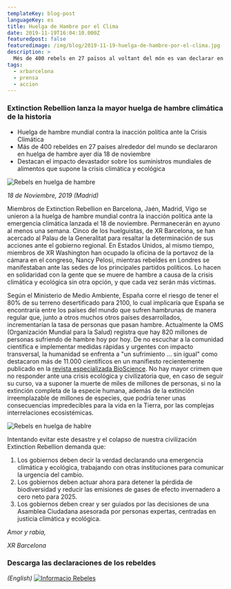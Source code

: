 ```yaml
---
templateKey: blog-post
languageKey: es
title: Huelga de Hambre por el Clima
date: 2019-11-19T16:04:10.000Z
featuredpost: false
featuredimage: /img/blog/2019-11-19-huelga-de-hambre-por-el-clima.jpg
description: >
  Més de 400 rebels en 27 països al voltant del món es van declarar en vaga de fam contra la inacció política davant la crisi climàtica i ecològica e l'impacte devastador sobre els subministraments mundials d'aliments.
tags:
  - xrbarcelona
  - prensa
  - accion
---
```


### Extinction Rebellion lanza la mayor huelga de hambre climática de la historia

- Huelga de hambre mundial contra la inacción política ante la Crisis Climática
- Más de 400 rebeldes en 27 países alrededor del mundo se declararon en huelga de hambre ayer día 18 de noviembre
- Destacan el impacto devastador sobre los suministros mundiales de alimentos que supone la crisis climática y ecológica

![Rebels en huelga de hambre](/img/blog/2019-11-19-huelga-de-hambre-por-el-clima.jpg) 

_18 de Noviembre, 2019 (Madrid)_

Miembros de Extinction Rebellion en Barcelona, Jaén, Madrid, Vigo se unieron a la huelga de hambre mundial contra la inacción política ante la emergencia climática lanzada el 18 de noviembre. Permanecerán en ayuno al menos una semana. Cinco de los huelguistas, de XR Barcelona, se han acercado al Palau de la Generalitat para resaltar la determinación de sus acciones ante el gobierno regional. En Estados Unidos, al mismo tiempo, miembros de XR Washington han ocupado la oficina de la portavoz de la cámara en el congreso, Nancy Pelosi, mientras rebeldes en Londres se manifestaban ante las sedes de los principales partidos políticos. Lo hacen en solidaridad con la gente que se muere de hambre a causa de la crisis climática y ecológica sin otra opción, y que cada vez serán más víctimas.

Según el Ministerio de Medio Ambiente, España corre el riesgo de tener el 80% de su terreno desertificado para 2100, lo cual implicaría que España se encontraría entre los países del mundo que sufren hambrunas de manera regular que, junto a otros muchos otros países desarrollados, incrementarían la tasa de personas que pasan hambre. Actualmente la OMS (Organización Mundial para la Salud) registra que hay  820 millones de personas sufriendo de hambre hoy por hoy. De no escuchar a la  comunidad científica e implementar medidas rápidas y urgentes con impacto transversal, la humanidad se enfrenta a "un sufrimiento ... sin igual" como destacaron más de 11.000 científicos en un manifiesto recientemente publicado en la [revista especializada BioScience](https://academic.oup.com/bioscience/advance-article/doi/10.1093/biosci/biz088/5610806).
No hay mayor crimen que no responder ante una crisis ecológica y civilizatoria que, en caso de seguir su curso, va a suponer la muerte de miles de millones de personas, si no la extinción completa de la especie humana, además de la extinción irreemplazable de millones de especies, que podría tener unas consecuencias impredecibles para la vida en la Tierra, por las complejas interrelaciones ecosistémicas. 

![Rebels en huelga de hablre](/img/blog/2019-11-19-huelga-de-hambre-por-el-clima-2.jpg) 

Intentando evitar este desastre y el colapso de nuestra civilización Extinction Rebellion demanda que:
1. Los gobiernos deben decir la verdad declarando una emergencia climática y ecológica, trabajando con otras instituciones para comunicar la urgencia del cambio.
2. Los gobiernos deben actuar ahora para detener la pérdida de biodiversidad y reducir las emisiones de gases de efecto invernadero a cero neto para 2025.
3. Los gobiernos deben crear y ser guiados por las decisiones de una Asamblea Ciudadana asesorada por personas expertas, centradas en justicia climática y  ecológica.

*Amor y rabia,* 

*XR Barcelona*

### Descarga las declaraciones de los rebeldes

*(English)*
[![Informacio Rebeles](/img/blog/2019-11-19-huelga-de-hambre-por-el-clima-3.jpg)](/docs/2019-11-19-hunger_strike.pdf)
